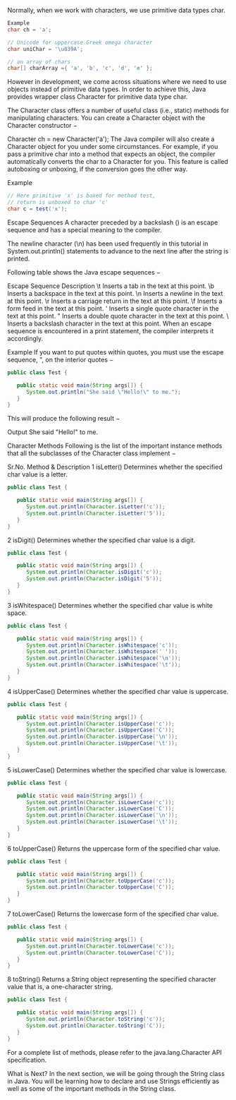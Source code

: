 Normally, when we work with characters, we use primitive data types char.

```java
Example
char ch = 'a';

// Unicode for uppercase Greek omega character
char uniChar = '\u039A'; 

// an array of chars
char[] charArray ={ 'a', 'b', 'c', 'd', 'e' }; 
```

However in development, we come across situations where we need to use objects instead of primitive data types. In order to achieve this, Java provides wrapper class Character for primitive data type char.

The Character class offers a number of useful class (i.e., static) methods for manipulating characters. You can create a Character object with the Character constructor −

Character ch = new Character('a');
The Java compiler will also create a Character object for you under some circumstances. For example, if you pass a primitive char into a method that expects an object, the compiler automatically converts the char to a Character for you. This feature is called autoboxing or unboxing, if the conversion goes the other way.

Example

```java
// Here primitive 'x' is boxed for method test,
// return is unboxed to char 'c'
char c = test('x');
```

Escape Sequences
A character preceded by a backslash (\) is an escape sequence and has a special meaning to the compiler.

The newline character (\n) has been used frequently in this tutorial in System.out.println() statements to advance to the next line after the string is printed.

Following table shows the Java escape sequences −

Escape Sequence	Description
\t	Inserts a tab in the text at this point.
\b	Inserts a backspace in the text at this point.
\n	Inserts a newline in the text at this point.
\r	Inserts a carriage return in the text at this point.
\f	Inserts a form feed in the text at this point.
\'	Inserts a single quote character in the text at this point.
\"	Inserts a double quote character in the text at this point.
\\	Inserts a backslash character in the text at this point.
When an escape sequence is encountered in a print statement, the compiler interprets it accordingly.

Example
If you want to put quotes within quotes, you must use the escape sequence, \", on the interior quotes −
```java
public class Test {

   public static void main(String args[]) {
      System.out.println("She said \"Hello!\" to me.");
   }
}
````

This will produce the following result −

Output
She said "Hello!" to me.

Character Methods
Following is the list of the important instance methods that all the subclasses of the Character class implement −

Sr.No.	Method & Description
1	isLetter()
Determines whether the specified char value is a letter.
```java
public class Test {

   public static void main(String args[]) {
      System.out.println(Character.isLetter('c'));
      System.out.println(Character.isLetter('5'));
   }
}
```

2	isDigit()
Determines whether the specified char value is a digit.
```java
public class Test {

   public static void main(String args[]) {
      System.out.println(Character.isDigit('c'));
      System.out.println(Character.isDigit('5'));
   }
}
```

3	isWhitespace()
Determines whether the specified char value is white space.
```java
public class Test {

   public static void main(String args[]) {
      System.out.println(Character.isWhitespace('c'));
      System.out.println(Character.isWhitespace(' '));
      System.out.println(Character.isWhitespace('\n'));
      System.out.println(Character.isWhitespace('\t'));
   }
}
```

4	isUpperCase()
Determines whether the specified char value is uppercase.
```java
public class Test {

   public static void main(String args[]) {
      System.out.println(Character.isUpperCase('c'));
      System.out.println(Character.isUpperCase('C'));
      System.out.println(Character.isUpperCase('\n'));
      System.out.println(Character.isUpperCase('\t'));
   }
}
```

5	isLowerCase()
Determines whether the specified char value is lowercase.
```java
public class Test {

   public static void main(String args[]) {
      System.out.println(Character.isLowerCase('c'));
      System.out.println(Character.isLowerCase('C'));
      System.out.println(Character.isLowerCase('\n'));
      System.out.println(Character.isLowerCase('\t'));
   }
}
```

6	toUpperCase()
Returns the uppercase form of the specified char value.
```java
public class Test {

   public static void main(String args[]) {
      System.out.println(Character.toUpperCase('c'));
      System.out.println(Character.toUpperCase('C'));
   }
}
```


7	toLowerCase()
Returns the lowercase form of the specified char value.
```java
public class Test {

   public static void main(String args[]) {
      System.out.println(Character.toLowerCase('c'));
      System.out.println(Character.toLowerCase('C'));
   }
}
```

8	toString()
Returns a String object representing the specified character value that is, a one-character string.
```java
public class Test {

   public static void main(String args[]) {
      System.out.println(Character.toString('c'));
      System.out.println(Character.toString('C'));
   }
}
```

For a complete list of methods, please refer to the java.lang.Character API specification.

What is Next?
In the next section, we will be going through the String class in Java. You will be learning how to declare and use Strings efficiently as well as some of the important methods in the String class.